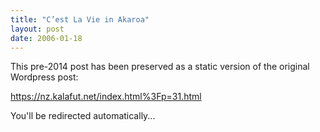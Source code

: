 ```yaml
---
title: "C’est La Vie in Akaroa"
layout: post
date: 2006-01-18
---
```


This pre-2014 post has been preserved as a static version of the original Wordpress post:

https://nz.kalafut.net/index.html%3Fp=31.html

You'll be redirected automatically...

<head>
  <meta http-equiv="refresh" content="5;url=https://nz.kalafut.net/index.html%3Fp=31.html">
</head>

